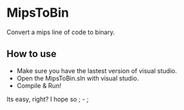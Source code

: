 # MipsToBin
Convert a mips line of code to binary.

## How to use
 - Make sure you have the lastest version of visual studio.
 - Open the MipsToBin.sln with visual studio.
 - Compile & Run!
 
Its easy, right? I hope so ; - ;
